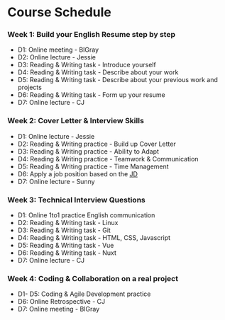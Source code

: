 # Course Schedule

### Week 1: Build your English Resume step by step

-   D1: Online meeting - BIGray
-   D2: Online lecture - Jessie
-   D3: Reading & Writing task - Introduce yourself
-   D4: Reading & Writing task - Describe about your work
-   D5: Reading & Writing task - Describe about your previous work and projects
-   D6: Reading & Writing task - Form up your resume
-   D7: Online lecture - CJ


### Week 2: Cover Letter & Interview Skills

-   D1: Online lecture - Jessie
-   D2: Reading & Writing practice - Build up Cover Letter
-   D3: Reading & Writing practice - Ability to Adapt
-   D4: Reading & Writing practice - Teamwork & Communication
-   D5: Reading & Writing practice - Time Management
-   D6: Apply a job position based on the [JD](w2/task5.md)
-   D7: Online lecture - Sunny


### Week 3: Technical Interview Questions

-   D1: Online 1to1 practice English communication
-   D2: Reading & Writing task - Linux
-   D3: Reading & Writing task - Git
-   D4: Reading & Writing task - HTML, CSS, Javascript
-   D5: Reading & Writing task - Vue
-   D6: Reading & Writing task - Nuxt
-   D7: Online lecture - CJ


### Week 4: Coding & Collaboration on a real project

-   D1- D5: Coding & Agile Development practice
-   D6: Online Retrospective - CJ
-   D7: Online meeting - BIGray
